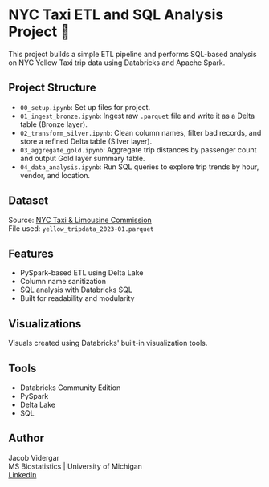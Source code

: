 # NYC Taxi ETL and SQL Analysis Project 🚖

This project builds a simple ETL pipeline and performs SQL-based analysis on NYC Yellow Taxi trip data using Databricks and Apache Spark.

## Project Structure

- `00_setup.ipynb`: Set up files for project.
- `01_ingest_bronze.ipynb`: Ingest raw `.parquet` file and write it as a Delta table (Bronze layer).
- `02_transform_silver.ipynb`: Clean column names, filter bad records, and store a refined Delta table (Silver layer).
- `03_aggregate_gold.ipynb`: Aggregate trip distances by passenger count and output Gold layer summary table.
- `04_data_analysis.ipynb`: Run SQL queries to explore trip trends by hour, vendor, and location.

## Dataset

Source: [NYC Taxi & Limousine Commission](https://www.nyc.gov/site/tlc/about/tlc-trip-record-data.page)  
File used: `yellow_tripdata_2023-01.parquet`

## Features

- PySpark-based ETL using Delta Lake
- Column name sanitization
- SQL analysis with Databricks SQL
- Built for readability and modularity

## Visualizations

Visuals created using Databricks' built-in visualization tools.

## Tools

- Databricks Community Edition
- PySpark
- Delta Lake
- SQL

## Author

Jacob Vidergar  
MS Biostatistics | University of Michigan  
[LinkedIn](www.linkedin.com/in/jacobvidergar)

